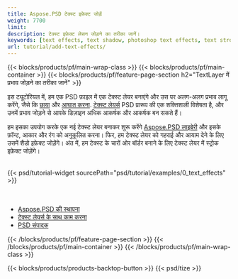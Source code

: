 ```yaml
---
title: Aspose.PSD टेक्स्ट इफ़ेक्ट जोड़ें
weight: 7700
limit: 
description: टेक्स्ट इफ़ेक्ट लेसन जोड़ने का तरीका जानें।
keywords: [text effects, text shadow, photoshop text effects, text stroke, open photoshop file, psd file export, text effect psd]
url: tutorial/add-text-effects/
---
```


{{< blocks/products/pf/main-wrap-class >}}
{{< blocks/products/pf/main-container >}}
{{< blocks/products/pf/feature-page-section h2="TextLayer में प्रभाव जोड़ने का तरीका जानें" >}}


<a href="LINK">
</a>
<p>
इस ट्यूटोरियल में, हम एक PSD फ़ाइल में एक टेक्स्ट लेयर बनाएंगे और उस पर अलग-अलग प्रभाव लागू करेंगे, जैसे कि <a href="https://docs.aspose.com/psd/net/shadow-effects-in-psd-file/">छाया</a> और <a href="https://docs.aspose.com/psd/net/stroke-effect-with-color-fill/">आघात करना</a>. <a href="https://reference.aspose.com/psd/net/aspose.psd.fileformats.psd.layers/textlayer/">टेक्स्ट लेयर्स</a> PSD प्रारूप की एक शक्तिशाली विशेषता है, और उनमें प्रभाव जोड़ने से आपके डिज़ाइन अधिक आकर्षक और आकर्षक बन सकते हैं।
</p>

<p>
हम इसका उपयोग करके एक नई टेक्स्ट लेयर बनाकर शुरू करेंगे <a href="https://www.nuget.org/packages/Aspose.PSD">Aspose.PSD लाइब्रेरी</a> और इसके फ़ॉन्ट, आकार और रंग को अनुकूलित करना। फिर, हम टेक्स्ट लेयर को गहराई और आयाम देने के लिए उसमें शैडो इफ़ेक्ट जोड़ेंगे। अंत में, हम टेक्स्ट के चारों ओर बॉर्डर बनाने के लिए टेक्स्ट लेयर में स्ट्रोक इफ़ेक्ट जोड़ेंगे।
</p>

<br />
{{< psd/tutorial-widget sourcePath="psd/tutorial/examples/0_text_effects" >}}
<br />

<br />
<br />
<div class="code-sample">
    <ul class="link-list">
        <li class="link-item"><a href="https://docs.aspose.com/psd/net/installation/">Aspose.PSD की स्थापना</a></li>
        <li class="link-item"><a href="https://docs.aspose.com/psd/net/working-with-text-layers/">टेक्स्ट लेयर्स के साथ काम करना</a></li>
        <li class="link-item"><a href="https://products.aspose.app/psd/editor/">PSD संपादक</a></li>
    </ul>
</div>

{{< /blocks/products/pf/feature-page-section >}}
{{< /blocks/products/pf/main-container >}}
{{< /blocks/products/pf/main-wrap-class >}}

{{< blocks/products/products-backtop-button >}}
{{< psd/tize >}}
